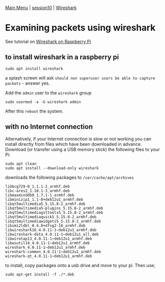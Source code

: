 [Main Menu](../../README.md) | [session10](../../session10/) | [Wireshark](../docs/wireshark.md)


# Examining packets using wireshark

See tutorial on [Wireshark on Raspberry Pi](https://pimylifeup.com/raspberry-pi-wireshark/)

## to install wireshark in a raspberry pi

```
sudo apt install wireshark
```

a splash screen will ask `should non superuser users be able to capture packets` - answer yes.

Add the `admin` user to the `wireshark` group 

```
sudo usermod -a -G wireshark admin
```

After this `reboot` the system.

## with no Internet connection

Alternatively, if your Internet connection is slow or not working you can install directly from files which have been downloaded in advance.
Download (or transfer using a USB memory stick) the following files to your Pi:

```
sudo apt clean
sudo apt install --download-only wireshark
```
downloads the following packages to `/var/cache/apt/archives`

```
libbcg729-0_1.1.1-2_armhf.deb
libc-ares2_1.18.1-3_armhf.deb
libmaxminddb0_1.7.1-1_armhf.deb
libminizip1_1.1-8+deb12u1_armhf.deb
libqt5multimedia5_5.15.8-2_armhf.deb
libqt5multimedia5-plugins_5.15.8-2_armhf.deb
libqt5multimediagsttools5_5.15.8-2_armhf.deb
libqt5multimediaquick5_5.15.8-2_armhf.deb
libqt5multimediawidgets5_5.15.8-2_armhf.deb
libsmi2ldbl_0.4.8+dfsg2-16_armhf.deb
libwireshark16_4.0.11-1~deb12u1_armhf.deb
libwireshark-data_4.0.11-1~deb12u1_all.deb
libwiretap13_4.0.11-1~deb12u1_armhf.deb
libwsutil14_4.0.11-1~deb12u1_armhf.deb
wireshark_4.0.11-1~deb12u1_armhf.deb
wireshark-common_4.0.11-1~deb12u1_armhf.deb
wireshark-qt_4.0.11-1~deb12u1_armhf.deb
```
to install, copy packages onto a usb drive and move to your pi.
Then use;

```
sudo apt-get install -f ./*.deb
```
